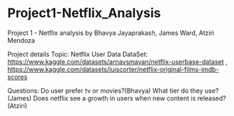 # Project1-Netflix_Analysis
Project 1 - Netflix analysis by Bhavya Jayaprakash, James Ward, Atziri Mendoza

Project details
Topic: Netflix User Data
DataSet:
https://www.kaggle.com/datasets/arnavsmayan/netflix-userbase-dataset ,
https://www.kaggle.com/datasets/luiscorter/netflix-original-films-imdb-scores

Questions:
Do user prefer tv or movies?(Bhavya) 
What tier do they use?(James) 
Does netflix see a growth in users when new content is released?(Atziri)